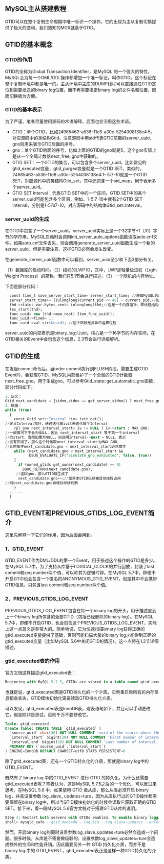 ## MySQL主从搭建教程

GTID可以在整个复制生命周期中唯一标识一个操作。它的出现为主从复制切换提供了极大的便利，我们熟知的MGR就基于GTID。

## GTID的基本概念

### GTID的作用

GTID的全称为Global Transaction Identifier，是MySQL  的一个强大的特性。MySQL会为每一个DML/DDL操作都增加一个唯一标记，叫作GTID。这个标记在整个复制环境中都是唯一的。主从环境中主库的DUMP线程可以直接通过GTID定位到需要发送的binary log位置，而不再需要指定binary log的文件名和位置，因而切换极为方便。

### GTID的基本表示

为了严谨，笔者尽量使用源码的术语解释，后面也会沿用这些术语。

- GTID：单个GTID，比如24985463-a536-11e8-a30c-5254008138e4:5。对应源码中的类结构Gtid。注意源码中用sid代表GTID前面的server_uuid，gno则用来表示GTID后面的序号。
- gno：单个GTID后面的序号，比如上面的GTID的gno就是5。这个gno实际上是从一个全局计数器next_free_gno中获取的。
- GTID  SET：一个GTID的集合，可以包含多个server_uuid，比如常见的gtid_executed变量，gtid_purged变量就是一个GTID SET。类似的，24985463-a536-11e8-a30c-5254008138e4:1- 5:7-10就是一个GTID  SET，对应源码中的类结构Gtid_set，其中还包含一个sid_map，用于表示多个server_uuid。
- GTID SET Interval：代表GTID SET中的一个区间，GTID  SET中的某个server_uuid可能包含多个区间，例如，1-5:7-10中就有2个GTID SET  Interval，分别是1-5和7-10，对应源码中的结构体Gtid_set::Interval。

### server_uuid的生成

在GTID中包含了一个server_uuid。server_uuid实际上是一个32字节+1（/0）字节的字符串。MySQL启动时会调用init_server_auto_options函数读取auto.cnf文件。如果auto.cnf文件丢失，则会调用generate_server_uuid函数生成一个新的server_uuid，但是需要注意，这样GTID必然会发生改变。

在generate_server_uuid函数中可以看到，server_uuid至少和下面3部分有关。

（1）数据库的启动时间。（2）线程的LWP ID，其中，LWP是轻量级进程（Light-Weight Process）的简称，我们在5.1节会进行描述。（3）一个随机的内存地址。

下面是部分代码：

```sql
  const time_t save_server_start_time= server_start_time; //获取MySQL启动时间
  server_start_time+= ((ulonglong)current_pid << 48) + current_pid;//加入Lwp号运算
  thd->status_var.bytes_sent= (ulonglong)thd;//这是一个内存指针，即线程结构体的内存地址
  lex_start(thd);
  func_uuid= new (thd->mem_root) Item_func_uuid();
  func_uuid->fixed= 1;
  func_uuid->val_str(&uuid); //这个函数是具体的运算过程
```

server_uuid的内部表示是binary_log::Uuid，核心是一个16字节的内存空间，在GTID相关的Event中会包含这个信息，2.3节会进行详细解析。

## GTID的生成

在发起commit命令后，当order commit执行到FLUSH阶段，需要生成GTID  Event时，会获取GTID。MySQL内部维护了一个全局的GTID计数器next_free_gno，用于生成gno。可以参考Gtid_state::get_automatic_gno函数，部分代码如下。

```sql
1、定义：
Gtid next_candidate = {sidno,sidno == get_server_sidno() ? next_free_gno:1};
2、赋值：
while (true)
  {
    const Gtid_set::Interval *iv= ivit.get(); 
//定义Interval指针，通过迭代器ivit来迭代每个Interval
    rpl_gno next_interval_start= iv != NULL ? iv->start : MAX_GNO; 
//一般情况下不会为NULL，因此 next_interval_start 等于第一个interval
//的start，当然如果为NULL，则说明Interval->next = NULL，表示
//没有区间了，那么这个时候取next_interval_start为MAX_GNO，
//此时条件next_candidate.gno < next_interval_start必然成立                                              
    while (next_candidate.gno < next_interval_start &&
           DBUG_EVALUATE_IF("simulate_gno_exhausted", false, true)) 
    {
      if (owned_gtids.get_owner(next_candidate) == 0)
        DBUG_RETURN(next_candidate.gno);
     //返回gno，那么GTID就生成了
      next_candidate.gno++;//如果本GTID已经被其他线程占用
//则next_candidate.gno自增后继续判断
    }
  ......
  }
```

## GTID_EVENT和PREVIOUS_GTIDS_LOG_EVENT简介

这里先解释一下它们的作用，因为后面会用到。

### 1．GTID_EVENT

GTID_EVENT作为DML/DDL的第一个Event，用于描述这个操作的GTID是多少。在MySQL 5.7中，为了支持从库基于LOGICAL_CLOCK的并行回放，封装了last commit和seq  number两个值，可以称其为逻辑时钟。在MySQL  5.7中，即便不开启GTID也会包含一个匿名的ANONYMOUS_GTID_EVENT，但是其中不会携带GTID信息，只包含last  commit和seq number两个值。

### 2．PREVIOUS_GTIDS_LOG_EVENT

PREVIOUS_GTIDS_LOG_EVENT包含在每一个binary log的开头，用于描述直到上一个binary log所包含的全部GTID（包括已经删除的binary log）。在MySQL  5.7中，即便不开启GTID，也会包含这个PREVIOUS_GTIDS_LOG_EVENT，实际上这一点意义是非常大的。简单地说，它为快速扫描binary log获得正确的gtid_executed变量提供了基础，否则可能扫描大量的binary  log才能得到正确的gtid_executed变量（比如MySQL 5.6中关闭GTID的情况）。这一点将在1.3节详细描述。

### gtid_executed表的作用

官方文档这样描述gtid_executed表：

```sql
Beginning with MySQL 5.7.5, GTIDs are stored in a table named gtid_executed, in the  mysql database. A row in this table contains, for each GTID or set of GTIDs that it represents, the UUID of the originating server, and the starting and ending transaction IDs of the set; for a row referencing only a single GTID, these last two values are the same.
```

也就是说，gtid_executed表是GTID持久化的一个介质。实例重启后所有的内存信息都会丢失，GTID模块初始化需要读取GTID持久化介质。

可以发现，gtid_executed表是InnoDB表，建表语句如下，并且可以手动更改它，但是除非是测试，否则千万不要修改它。

```sql
Table: gtid_executed
Create Table: CREATE TABLE `gtid_executed` (
  `source_uuid` char(36) NOT NULL COMMENT 'uuid of the source where the transaction was originally executed.',
  `interval_start` bigint(20) NOT NULL COMMENT 'First number of interval.',
  `interval_end` bigint(20) NOT NULL COMMENT 'Last number of interval.',
  PRIMARY KEY (`source_uuid`,`interval_start`)
) ENGINE=InnoDB DEFAULT CHARSET=utf8 STATS_PERSISTENT=0
```

除了gtid_executed表，还有一个GTID持久化的介质，那就是binary log中的GTID_EVENT。

既然有了 binary log 中的GTID_EVENT 进行 GTID 的持久化，为什么还需要gtid_executed表呢？笔者认为，这是MySQL 5.7.5之后的一个优化，可以反过来思考，在MySQL 5.6 中，如果使用 GTID 做从库，那么从库必须开启 binary  log，并且设置参数 log_slave_ updates=ture，因为从库执行过的GTID操作都需要保留在binary  log中，所以当GTID模块初始化的时候会读取它获取正确的GTID SET。接下来，看一段MySQL 5.6官方文档对于搭建GTID从库的说明。

```sql
Step 3: Restart both servers with GTIDs enabled. To enable binary logging with globaltransaction identifiers, each server must be started with GTID mode, binary logging, slave update logging enabled, and with statements that are unsafe for GTID-based replication disabled. In addition,you should prevent unwanted or accidental updates from being performed on either server by starting both in read-only mode. This means that both servers must be started with (at least) the options shown in the following invocation of mysqld_safe:
shell> mysqld_safe --gtid_mode=ON --log-bin --log-slave-updates --enforce-gtid-consistency &
```

然而，开启binary  log的同时设置参数log_slave_updates=ture必然会造成一个问题。很多时候，从库是不需要做级联的，设置参数log_slave_updates=ture会造成额外的空间和性能开销。因此需要另外一种 GTID 持久化介质，而并不是 binary log 中的  GTID_EVENT，gtid_executed表正是这样一种GTID持久化的介质。